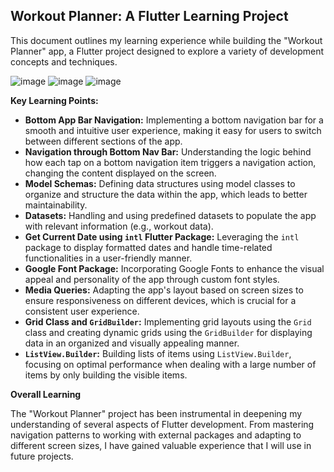 ## Workout Planner: A Flutter Learning Project

This document outlines my learning experience while building the "Workout Planner" app, a Flutter project designed to explore a variety of development concepts and techniques.

![image](https://github.com/user-attachments/assets/734cbef2-a5f3-45a4-ac0e-299800ac9c73)
![image](https://github.com/user-attachments/assets/ae180108-6467-4f42-b8ca-a10d80031787)
![image](https://github.com/user-attachments/assets/007cda96-c4ec-4108-a7a0-ae4e79f56a1a)


**Key Learning Points:**

* **Bottom App Bar Navigation:** Implementing a bottom navigation bar for a smooth and intuitive user experience, making it easy for users to switch between different sections of the app.
* **Navigation through Bottom Nav Bar:** Understanding the logic behind how each tap on a bottom navigation item triggers a navigation action, changing the content displayed on the screen.
* **Model Schemas:** Defining data structures using model classes to organize and structure the data within the app, which leads to better maintainability.
* **Datasets:** Handling and using predefined datasets to populate the app with relevant information (e.g., workout data).
* **Get Current Date using `intl` Flutter Package:** Leveraging the `intl` package to display formatted dates and handle time-related functionalities in a user-friendly manner.
* **Google Font Package:** Incorporating Google Fonts to enhance the visual appeal and personality of the app through custom font styles.
* **Media Queries:** Adapting the app's layout based on screen sizes to ensure responsiveness on different devices, which is crucial for a consistent user experience.
* **Grid Class and `GridBuilder`:** Implementing grid layouts using the `Grid` class and creating dynamic grids using the `GridBuilder` for displaying data in an organized and visually appealing manner.
* **`ListView.Builder`:** Building lists of items using `ListView.Builder`, focusing on optimal performance when dealing with a large number of items by only building the visible items.

**Overall Learning**

The "Workout Planner" project has been instrumental in deepening my understanding of several aspects of Flutter development. From mastering navigation patterns to working with external packages and adapting to different screen sizes, I have gained valuable experience that I will use in future projects.
